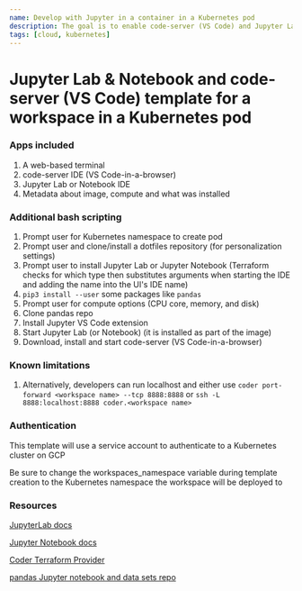```yaml
---
name: Develop with Jupyter in a container in a Kubernetes pod
description: The goal is to enable code-server (VS Code) and Jupyter Lab or Jupyter Notebook
tags: [cloud, kubernetes]
---
```


# Jupyter Lab & Notebook and code-server (VS Code) template for a workspace in a Kubernetes pod

### Apps included
1. A web-based terminal
1. code-server IDE (VS Code-in-a-browser)
1. Jupyter Lab or Notebook IDE
1. Metadata about image, compute and what was installed

### Additional bash scripting
1. Prompt user for Kubernetes namespace to create pod
1. Prompt user and clone/install a dotfiles repository (for personalization settings)
1. Prompt user to install Jupyter Lab or Jupyter Notebook (Terraform checks for which type then substitutes arguments when starting the IDE and adding the name into the UI's IDE name)
1. `pip3 install --user` some packages like `pandas`
1. Prompt user for compute options (CPU core, memory, and disk)
1. Clone pandas repo
1. Install Jupyter VS Code extension
1. Start Jupyter Lab (or Notebook) (it is installed as part of the image)
1. Download, install and start code-server (VS Code-in-a-browser)

### Known limitations
1. Alternatively, developers can run localhost and either use `coder port-forward <workspace name> --tcp 8888:8888` or `ssh -L 8888:localhost:8888 coder.<workspace name>`

### Authentication

This template will use a service account to authenticate to a Kubernetes cluster on GCP

Be sure to change the workspaces_namespace variable during template creation to the Kubernetes namespace the workspace will be deployed to

### Resources
[JupyterLab docs](https://jupyter-server.readthedocs.io/en/latest/index.html)

[Jupyter Notebook docs](https://jupyter-notebook.readthedocs.io/en/stable/)

[Coder Terraform Provider](https://registry.terraform.io/providers/coder/coder/latest/docs/resources/app)

[pandas Jupyter notebook and data sets repo](https://github.com/sharkymark/pandas_automl)
